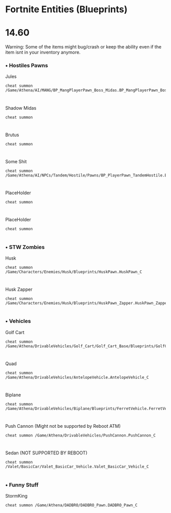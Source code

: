 # Fortnite Entities (Blueprints)

# 14.60
Warning: Some of the items might bug/crash or keep the ability even if the item isnt in your inventory anymore.
### • Hostiles Pawns

Jules
```
cheat summon /Game/Athena/AI/MANG/BP_MangPlayerPawn_Boss_Midas.BP_MangPlayerPawn_Boss_Midas_C
```

#
Shadow Midas
```
cheat summon
```

#
Brutus
```
cheat summon 
```

#
Some Shit
```
cheat summon /Game/Athena/AI/NPCs/Tandem/Hostile/Pawns/BP_PlayerPawn_TandemHostile.BP_PlayerPawn_TandemHostile_C
```

#
PlaceHolder
```
cheat summon 
```

#
PlaceHolder
```
cheat summon 
```
#
### • STW Zombies

Husk
```
cheat summon /Game/Characters/Enemies/Husk/Blueprints/HuskPawn.HuskPawn_C
```
#

Husk Zapper
```
cheat summon /Game/Characters/Enemies/Husk/Blueprints/HuskPawn_Zapper.HuskPawn_Zapper_C
```
#
### • Vehicles

Golf Cart
```
cheat summon /Game/Athena/DrivableVehicles/Golf_Cart/Golf_Cart_Base/Blueprints/GolfCartVehicleSK.GolfCartVehicleSK_C
```

#
Quad
```
cheat summon /Game/Athena/DrivableVehicles/AntelopeVehicle.AntelopeVehicle_C
```

#
Biplane
```
cheat summon /Game/Athena/DrivableVehicles/Biplane/Blueprints/FerretVehicle.FerretVehicle_C
```
#
Push Cannon (Might not be supported by Reboot ATM)
```
cheat summon /Game/Athena/DrivableVehicles/PushCannon.PushCannon_C
```

#
Sedan (NOT SUPPORTED BY REBOOT)
```
cheat summon /Valet/BasicCar/Valet_BasicCar_Vehicle.Valet_BasicCar_Vehicle_C
```
#
### • Funny Stuff

StormKing
```
cheat summon /Game/Athena/DADBRO/DADBRO_Pawn.DADBRO_Pawn_C
```
